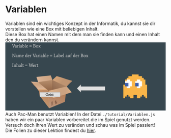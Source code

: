 Variablen
=====================================

Variablen sind ein wichtiges Konzept in der Informatik, du kannst sie dir vorstellen wie eine Box mit beliebigen Inhalt.  
Diese  Box hat einen Namen mit dem man sie finden kann und einen Inhalt den du verändern kannst.
![Variablen](variablen.png)  
Auch Pac-Man benutzt Variablen! In der Datei `./tutorial/Variablen.js` haben wir ein paar Variablen vorbereitet die im Spiel genutzt werden. Versuch doch ihren Wert zu veränden und schau was im Spiel passiert!  
Die Folien zu dieser Lektion findest du [hier](https://docs.google.com/presentation/d/1_e9JzTxUT8OMyavScFZm70MOUax7RHZG2mzO0ZcvyD8/edit?usp=sharing).